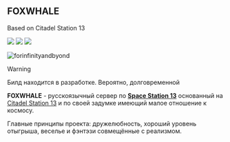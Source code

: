 ## FOXWHALE
Based on Citadel Station 13

![](https://img.shields.io/badge/UWU-OWO-blue?style=for-the-badge) ![](https://img.shields.io/badge/ALL-TIME-blue?style=for-the-badge) ![](https://img.shields.io/badge/CTRL_%2B_C-CTRL_%2B_V-blue?style=for-the-badge)

![forinfinityandbyond](https://user-images.githubusercontent.com/5211576/29499758-4efff304-85e6-11e7-8267-62919c3688a9.gif)

> [!WARNING]
> Билд находится в разработке. Вероятно, долговременной

**FOXWHALE** - русскоязычный сервер по **[Space Station 13](http://www.byond.com/games/Exadv1/SpaceStation13)** основанный на [Citadel Station 13](https://github.com/Citadel-Station-13/Citadel-Station-13) и по своей задумке имеющий малое отношение к космосу.

Главные принципы проекта: дружелюбность, хороший уровень отыгрыша, веселье и фэнтэзи совмещённые с реализмом.





